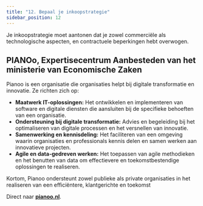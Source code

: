 ```yaml
---
title: "12. Bepaal je inkoopstrategie"
sidebar_position: 12
---
```


Je inkoopstrategie moet aantonen dat je zowel commerciële als technologische aspecten, en contractuele beperkingen hebt overwogen.

## PIANOo, Expertisecentrum Aanbesteden van het ministerie van Economische Zaken

Pianoo is een organisatie die organisaties helpt bij digitale transformatie en innovatie. Ze richten zich op:

- **Maatwerk IT-oplossingen:** Het ontwikkelen en implementeren van software en digitale diensten die aansluiten bij de specifieke behoeften van een organisatie.
- **Ondersteuning bij digitale transformatie:** Advies en begeleiding bij het optimaliseren van digitale processen en het versnellen van innovatie.
- **Samenwerking en kennisdeling:** Het faciliteren van een omgeving waarin organisaties en professionals kennis delen en samen werken aan innovatieve projecten.
- **Agile en data-gedreven werken:** Het toepassen van agile methodieken en het benutten van data om effectievere en toekomstbestendige oplossingen te realiseren.

Kortom, Pianoo ondersteunt zowel publieke als private organisaties in het realiseren van een efficiëntere, klantgerichte en toekomst

Direct naar [**pianoo.nl**](https://www.pianoo.nl/nl).